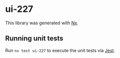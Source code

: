 # ui-227

This library was generated with [Nx](https://nx.dev).

## Running unit tests

Run `nx test ui-227` to execute the unit tests via [Jest](https://jestjs.io).
